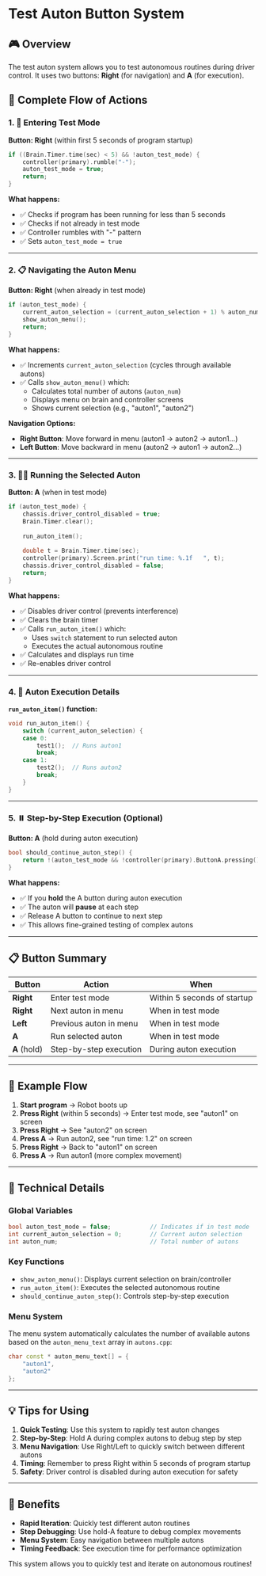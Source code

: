 # Test Auton Button System

## 🎮 Overview

The test auton system allows you to test autonomous routines during driver control. It uses two buttons: **Right** (for navigation) and **A** (for execution).

## 🔄 Complete Flow of Actions

### 1. 🚀 Entering Test Mode
**Button: Right** (within first 5 seconds of program startup)

```cpp
if ((Brain.Timer.time(sec) < 5) && !auton_test_mode) {
    controller(primary).rumble("-");
    auton_test_mode = true;
    return;
}
```

**What happens:**
- ✅ Checks if program has been running for less than 5 seconds
- ✅ Checks if not already in test mode
- ✅ Controller rumbles with "-" pattern
- ✅ Sets `auton_test_mode = true`

---

### 2. 📋 Navigating the Auton Menu
**Button: Right** (when already in test mode)

```cpp
if (auton_test_mode) {
    current_auton_selection = (current_auton_selection + 1) % auton_num;
    show_auton_menu();
    return;
}
```

**What happens:**
- ✅ Increments `current_auton_selection` (cycles through available autons)
- ✅ Calls `show_auton_menu()` which:
  - Calculates total number of autons (`auton_num`)
  - Displays menu on brain and controller screens
  - Shows current selection (e.g., "auton1", "auton2")

**Navigation Options:**
- **Right Button**: Move forward in menu (auton1 → auton2 → auton1...)
- **Left Button**: Move backward in menu (auton2 → auton1 → auton2...)

---

### 3. 🏃‍♂️ Running the Selected Auton
**Button: A** (when in test mode)

```cpp
if (auton_test_mode) {
    chassis.driver_control_disabled = true;
    Brain.Timer.clear();
    
    run_auton_item(); 
    
    double t = Brain.Timer.time(sec);
    controller(primary).Screen.print("run time: %.1f   ", t);
    chassis.driver_control_disabled = false;
    return;
}
```

**What happens:**
- ✅ Disables driver control (prevents interference)
- ✅ Clears the brain timer
- ✅ Calls `run_auton_item()` which:
  - Uses `switch` statement to run selected auton
  - Executes the actual autonomous routine
- ✅ Calculates and displays run time
- ✅ Re-enables driver control

---

### 4. 🎯 Auton Execution Details

**`run_auton_item()` function:**
```cpp
void run_auton_item() {
    switch (current_auton_selection) {
    case 0:
        test1();  // Runs auton1
        break;
    case 1:
        test2();  // Runs auton2
        break;
    }
}
```

---

### 5. ⏸️ Step-by-Step Execution (Optional)
**Button: A** (hold during auton execution)

```cpp
bool should_continue_auton_step() {
    return !(auton_test_mode && !controller(primary).ButtonA.pressing());
}
```

**What happens:**
- ✅ If you **hold** the A button during auton execution
- ✅ The auton will **pause** at each step
- ✅ Release A button to continue to next step
- ✅ This allows fine-grained testing of complex autons

---

## 📋 Button Summary

| Button | Action | When |
|--------|--------|------|
| **Right** | Enter test mode | Within 5 seconds of startup |
| **Right** | Next auton in menu | When in test mode |
| **Left** | Previous auton in menu | When in test mode |
| **A** | Run selected auton | When in test mode |
| **A** (hold) | Step-by-step execution | During auton execution |

---

## 🎯 Example Flow

1. **Start program** → Robot boots up
2. **Press Right** (within 5 seconds) → Enter test mode, see "auton1" on screen
3. **Press Right** → See "auton2" on screen  
4. **Press A** → Run auton2, see "run time: 1.2" on screen
5. **Press Right** → Back to "auton1" on screen
6. **Press A** → Run auton1 (more complex movement)

---

## 🔧 Technical Details

### Global Variables
```cpp
bool auton_test_mode = false;           // Indicates if in test mode
int current_auton_selection = 0;        // Current auton selection
int auton_num;                          // Total number of autons
```

### Key Functions
- `show_auton_menu()`: Displays current selection on brain/controller
- `run_auton_item()`: Executes the selected autonomous routine
- `should_continue_auton_step()`: Controls step-by-step execution

### Menu System
The menu system automatically calculates the number of available autons based on the `auton_menu_text` array in `autons.cpp`:

```cpp
char const * auton_menu_text[] = {
    "auton1",
    "auton2"
};
```

---

## 💡 Tips for Using

1. **Quick Testing**: Use this system to rapidly test auton changes
2. **Step-by-Step**: Hold A during complex autons to debug step by step
3. **Menu Navigation**: Use Right/Left to quickly switch between different autons
4. **Timing**: Remember to press Right within 5 seconds of program startup
5. **Safety**: Driver control is disabled during auton execution for safety

---

## 🚀 Benefits

- **Rapid Iteration**: Quickly test different auton routines
- **Step Debugging**: Use hold-A feature to debug complex movements
- **Menu System**: Easy navigation between multiple autons
- **Timing Feedback**: See execution time for performance optimization

This system allows you to quickly test and iterate on autonomous routines! 